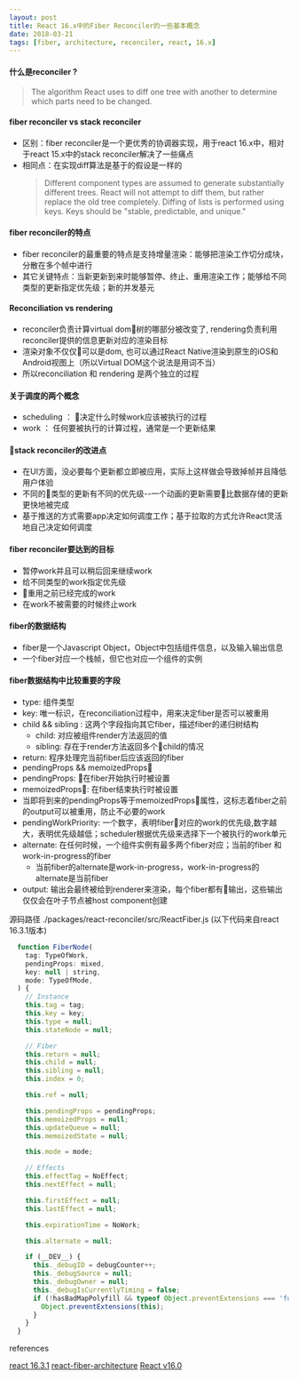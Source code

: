 ```yaml
---
layout: post
title: React 16.x中的Fiber Reconciler的一些基本概念
date: 2018-03-21 
tags: [fiber, architecture, reconciler, react, 16.x]
---
```


#### 什么是reconciler ?
> The algorithm React uses to diff one tree with another to determine which parts need to be changed.

####  fiber reconciler vs stack reconciler
- 区别：fiber reconciler是一个更优秀的协调器实现，用于react 16.x中，相对于react 15.x中的stack reconciler解决了一些痛点
- 相同点：在实现diff算法是基于的假设是一样的
  > Different component types are assumed to generate substantially different trees. React will not attempt to diff them, but rather replace the old tree completely.
  > Diffing of lists is performed using keys. Keys should be "stable, predictable, and unique."

<!-- more -->

#### fiber reconciler的特点
- fiber reconciler的最重要的特点是支持增量渲染：能够把渲染工作切分成块，分散在多个帧中进行
- 其它关键特点：当新更新到来时能够暂停、终止、重用渲染工作；能够给不同类型的更新指定优先级；新的并发基元

#### Reconciliation vs rendering
- reconciler负责计算virtual dom树的哪部分被改变了, rendering负责利用reconciler提供的信息更新对应的渲染目标
- 渲染对象不仅仅可以是dom, 也可以通过React Native渲染到原生的iOS和Android视图上（所以Virtual DOM这个说法是用词不当）
- 所以reconciliation 和 rendering 是两个独立的过程

#### 关于调度的两个概念
- scheduling ： 决定什么时候work应该被执行的过程
- work ： 任何要被执行的计算过程，通常是一个更新结果

#### stack reconciler的改进点
- 在UI方面，没必要每个更新都立即被应用，实际上这样做会导致掉帧并且降低用户体验
- 不同的类型的更新有不同的优先级--一个动画的更新需要比数据存储的更新更快地被完成
- 基于推送的方式需要app决定如何调度工作；基于拉取的方式允许React灵活地自己决定如何调度

#### fiber reconciler要达到的目标
- 暂停work并且可以稍后回来继续work
- 给不同类型的work指定优先级
- 重用之前已经完成的work
- 在work不被需要的时候终止work

#### fiber的数据结构
- fiber是一个Javascript Object，Object中包括组件信息，以及输入输出信息
- 一个fiber对应一个栈帧，但它也对应一个组件的实例

#### fiber数据结构中比较重要的字段
- type: 组件类型
- key: 唯一标识，在reconciliation过程中，用来决定fiber是否可以被重用
- child && sibling : 这两个字段指向其它fiber，描述fiber的递归树结构
  - child: 对应被组件render方法返回的值
  - sibling: 存在于render方法返回多个child的情况
- return: 程序处理完当前fiber后应该返回的fiber
-  pendingProps && memoizedProps
  - pendingProps: 在fiber开始执行时被设置
  - memoizedProps: 在fiber结束执行时被设置
  - 当即将到来的pendingProps等于memoizedProps属性，这标志着fiber之前的output可以被重用，防止不必要的work
- pendingWorkPriority: 一个数字，表明fiber对应的work的优先级,数字越大，表明优先级越低；scheduler根据优先级来选择下一个被执行的work单元
- alternate: 在任何时候，一个组件实例有最多两个fiber对应；当前的fiber 和 work-in-progress的fiber
  - 当前fiber的alternate是work-in-progress，work-in-progress的alternate是当前fiber
- output: 输出会最终被给到renderer来渲染，每个fiber都有输出，这些输出仅仅会在叶子节点被host component创建

源码路径 ./packages/react-reconciler/src/ReactFiber.js  (以下代码来自react 16.3.1版本)

```javascript
  function FiberNode(
    tag: TypeOfWork,
    pendingProps: mixed,
    key: null | string,
    mode: TypeOfMode,
  ) {
    // Instance
    this.tag = tag;
    this.key = key;
    this.type = null;
    this.stateNode = null;

    // Fiber
    this.return = null;
    this.child = null;
    this.sibling = null;
    this.index = 0;

    this.ref = null;

    this.pendingProps = pendingProps;
    this.memoizedProps = null;
    this.updateQueue = null;
    this.memoizedState = null;

    this.mode = mode;

    // Effects
    this.effectTag = NoEffect;
    this.nextEffect = null;

    this.firstEffect = null;
    this.lastEffect = null;

    this.expirationTime = NoWork;

    this.alternate = null;

    if (__DEV__) {
      this._debugID = debugCounter++;
      this._debugSource = null;
      this._debugOwner = null;
      this._debugIsCurrentlyTiming = false;
      if (!hasBadMapPolyfill && typeof Object.preventExtensions === 'function') {
        Object.preventExtensions(this);
      }
    }
  }
```



<div class="references">references</div>

[react 16.3.1](https://github.com/facebook/react/releases/tag/v16.3.2)
[react-fiber-architecture](https://github.com/acdlite/react-fiber-architecture)
[React v16.0](https://reactjs.org/blog/2017/09/26/react-v16.0.html#new-core-architecture)
